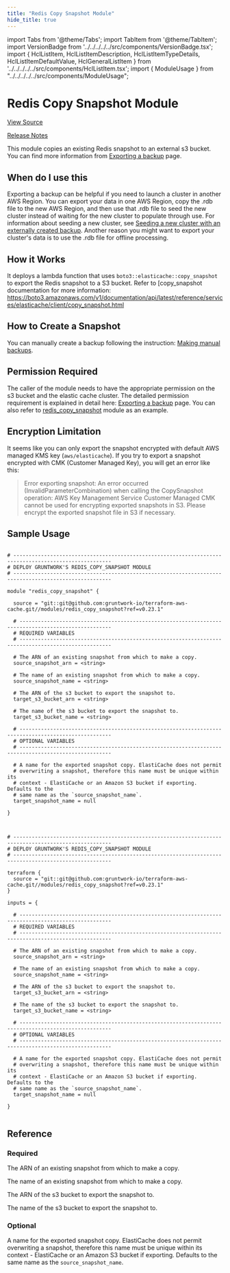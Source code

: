 ```yaml
---
title: "Redis Copy Snapshot Module"
hide_title: true
---
```


import Tabs from '@theme/Tabs';
import TabItem from '@theme/TabItem';
import VersionBadge from '../../../../../src/components/VersionBadge.tsx';
import { HclListItem, HclListItemDescription, HclListItemTypeDetails, HclListItemDefaultValue, HclGeneralListItem } from '../../../../../src/components/HclListItem.tsx';
import { ModuleUsage } from "../../../../../src/components/ModuleUsage";

<VersionBadge repoTitle="Cache Modules" version="0.23.1" lastModifiedVersion="0.22.8"/>

# Redis Copy Snapshot Module

<a href="https://github.com/gruntwork-io/terraform-aws-cache/tree/v0.23.1/modules/redis_copy_snapshot" className="link-button" title="View the source code for this module in GitHub.">View Source</a>

<a href="https://github.com/gruntwork-io/terraform-aws-cache/releases/tag/v0.22.8" className="link-button" title="Release notes for only versions which impacted this module.">Release Notes</a>

This module copies an existing Redis snapshot to an external s3 bucket.
You can find more information
from [Exporting a backup](https://docs.aws.amazon.com/AmazonElastiCache/latest/red-ug/backups-exporting.html) page.

## When do I use this

Exporting a backup can be helpful if you need to launch a cluster in another AWS Region. You can export your data in one
AWS Region, copy the .rdb file to the new AWS Region, and then use that .rdb file to seed the new cluster instead of
waiting for the new cluster to populate through use. For information about seeding a new cluster, see [Seeding a new
cluster with an externally created backup](https://docs.aws.amazon.com/AmazonElastiCache/latest/red-ug/backups-seeding-redis.html).
Another reason you might want to export your cluster's data is to use the .rdb file for offline processing.

## How it Works

It deploys a lambda function that uses `boto3::elasticache::copy_snapshot` to export the Redis snapshot to a S3 bucket.
Refer to \[copy_snapshot documentation for more
information: https://boto3.amazonaws.com/v1/documentation/api/latest/reference/services/elasticache/client/copy_snapshot.html

## How to Create a Snapshot

You can manually create a backup following the
instruction: [Making manual backups](https://docs.aws.amazon.com/AmazonElastiCache/latest/red-ug/backups-manual.html).

## Permission Required

The caller of the module needs to have the appropriate permission on the s3 bucket and the elastic cache cluster. The
detailed permission requirement is explained in detail
here: [Exporting a backup](https://docs.aws.amazon.com/AmazonElastiCache/latest/red-ug/backups-exporting.html) page.
You can also refer to [redis_copy_snapshot](https://github.com/gruntwork-io/terraform-aws-cache/tree/v0.23.1/examples/redis_copy_snapshot) module as an example.

## Encryption Limitation

It seems like you can only export the snapshot encrypted with default AWS managed KMS key (`aws/elasticache`). If you
try to export a snapshot encrypted with CMK (Customer Managed Key), you will get an error like this:

> Error exporting snapshot: An error occurred (InvalidParameterCombination) when calling the CopySnapshot operation: AWS
> Key Management Service Customer Managed CMK cannot be used for encrypting exported snapshots in S3. Please encrypt the
> exported snapshot file in S3 if necessary.

## Sample Usage

<Tabs>
<TabItem value="terraform" label="Terraform" default>

```hcl title="main.tf"

# ------------------------------------------------------------------------------------------------------
# DEPLOY GRUNTWORK'S REDIS_COPY_SNAPSHOT MODULE
# ------------------------------------------------------------------------------------------------------

module "redis_copy_snapshot" {

  source = "git::git@github.com:gruntwork-io/terraform-aws-cache.git//modules/redis_copy_snapshot?ref=v0.23.1"

  # ----------------------------------------------------------------------------------------------------
  # REQUIRED VARIABLES
  # ----------------------------------------------------------------------------------------------------

  # The ARN of an existing snapshot from which to make a copy.
  source_snapshot_arn = <string>

  # The name of an existing snapshot from which to make a copy.
  source_snapshot_name = <string>

  # The ARN of the s3 bucket to export the snapshot to.
  target_s3_bucket_arn = <string>

  # The name of the s3 bucket to export the snapshot to.
  target_s3_bucket_name = <string>

  # ----------------------------------------------------------------------------------------------------
  # OPTIONAL VARIABLES
  # ----------------------------------------------------------------------------------------------------

  # A name for the exported snapshot copy. ElastiCache does not permit
  # overwriting a snapshot, therefore this name must be unique within its
  # context - ElastiCache or an Amazon S3 bucket if exporting. Defaults to the
  # same name as the `source_snapshot_name`.
  target_snapshot_name = null

}


```

</TabItem>
<TabItem value="terragrunt" label="Terragrunt" default>

```hcl title="terragrunt.hcl"

# ------------------------------------------------------------------------------------------------------
# DEPLOY GRUNTWORK'S REDIS_COPY_SNAPSHOT MODULE
# ------------------------------------------------------------------------------------------------------

terraform {
  source = "git::git@github.com:gruntwork-io/terraform-aws-cache.git//modules/redis_copy_snapshot?ref=v0.23.1"
}

inputs = {

  # ----------------------------------------------------------------------------------------------------
  # REQUIRED VARIABLES
  # ----------------------------------------------------------------------------------------------------

  # The ARN of an existing snapshot from which to make a copy.
  source_snapshot_arn = <string>

  # The name of an existing snapshot from which to make a copy.
  source_snapshot_name = <string>

  # The ARN of the s3 bucket to export the snapshot to.
  target_s3_bucket_arn = <string>

  # The name of the s3 bucket to export the snapshot to.
  target_s3_bucket_name = <string>

  # ----------------------------------------------------------------------------------------------------
  # OPTIONAL VARIABLES
  # ----------------------------------------------------------------------------------------------------

  # A name for the exported snapshot copy. ElastiCache does not permit
  # overwriting a snapshot, therefore this name must be unique within its
  # context - ElastiCache or an Amazon S3 bucket if exporting. Defaults to the
  # same name as the `source_snapshot_name`.
  target_snapshot_name = null

}


```

</TabItem>
</Tabs>




## Reference

<Tabs>
<TabItem value="inputs" label="Inputs" default>

### Required

<HclListItem name="source_snapshot_arn" requirement="required" type="string">
<HclListItemDescription>

The ARN of an existing snapshot from which to make a copy.

</HclListItemDescription>
</HclListItem>

<HclListItem name="source_snapshot_name" requirement="required" type="string">
<HclListItemDescription>

The name of an existing snapshot from which to make a copy.

</HclListItemDescription>
</HclListItem>

<HclListItem name="target_s3_bucket_arn" requirement="required" type="string">
<HclListItemDescription>

The ARN of the s3 bucket to export the snapshot to.

</HclListItemDescription>
</HclListItem>

<HclListItem name="target_s3_bucket_name" requirement="required" type="string">
<HclListItemDescription>

The name of the s3 bucket to export the snapshot to.

</HclListItemDescription>
</HclListItem>

### Optional

<HclListItem name="target_snapshot_name" requirement="optional" type="string">
<HclListItemDescription>

A name for the exported snapshot copy. ElastiCache does not permit overwriting a snapshot, therefore this name must be unique within its context - ElastiCache or an Amazon S3 bucket if exporting. Defaults to the same name as the `source_snapshot_name`.

</HclListItemDescription>
<HclListItemDefaultValue defaultValue="null"/>
</HclListItem>

</TabItem>
<TabItem value="outputs" label="Outputs">

<HclListItem name="lambda_arn">
</HclListItem>

</TabItem>
</Tabs>

<!-- ##DOCS-SOURCER-START
{
  "originalSources": [
    "https://github.com/gruntwork-io/terraform-aws-cache/tree/v0.23.1/modules/redis_copy_snapshot/readme.md",
    "https://github.com/gruntwork-io/terraform-aws-cache/tree/v0.23.1/modules/redis_copy_snapshot/variables.tf",
    "https://github.com/gruntwork-io/terraform-aws-cache/tree/v0.23.1/modules/redis_copy_snapshot/outputs.tf"
  ],
  "sourcePlugin": "module-catalog-api",
  "hash": "409cebcc132c5087d16b80b5766b7c7c"
}
##DOCS-SOURCER-END -->
